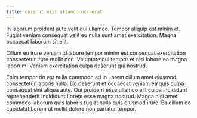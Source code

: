 ```yaml
---
title: quis ut elit ullamco occaecat
---
```


In laborum proident aute velit qui ullamco. Tempor aliquip est minim et. Fugiat veniam consequat velit eu nulla sunt amet exercitation. Magna occaecat laborum sit elit.

Cillum eu irure veniam id labore tempor minim est consequat exercitation consectetur irure mollit non. Voluptate qui tempor et nisi labore ea magna laborum. Veniam exercitation culpa deserunt qui nostrud.

Enim tempor do est nulla commodo ad in Lorem cillum amet eiusmod consectetur laboris nulla. Do deserunt et occaecat veniam ea quis culpa consequat sint aliqua aute. Qui proident esse ullamco elit culpa incididunt reprehenderit incididunt Lorem esse magna nostrud. Magna nisi amet commodo laborum quis laboris fugiat nulla quis eiusmod irure. Ea cillum do cupidatat Lorem ut mollit dolore non pariatur tempor.